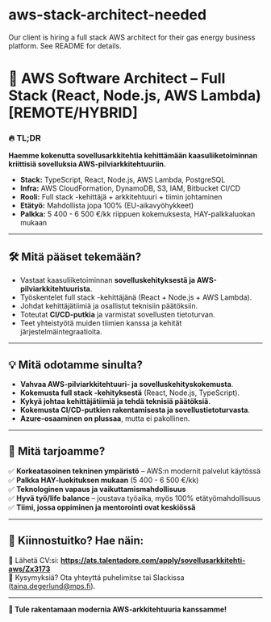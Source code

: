 # aws-stack-architect-needed
Our client is hiring a full stack AWS architect for their gas energy business platform. See README for details.

# 🚀 AWS Software Architect – Full Stack (React, Node.js, AWS Lambda) [REMOTE/HYBRID]

### 🔥 TL;DR
**Haemme kokenutta sovellusarkkitehtia kehittämään kaasuliiketoiminnan kriittisiä sovelluksia AWS-pilviarkkitehtuuriin.**
- **Stack:** TypeScript, React, Node.js, AWS Lambda, PostgreSQL
- **Infra:** AWS CloudFormation, DynamoDB, S3, IAM, Bitbucket CI/CD
- **Rooli:** Full stack -kehittäjä + arkkitehtuuri + tiimin johtaminen
- **Etätyö:** Mahdollista jopa 100% (EU-aikavyöhykkeet)
- **Palkka:** 5 400 - 6 500 €/kk riippuen kokemuksesta, HAY-palkkaluokan mukaan

---

## 🛠️ Mitä pääset tekemään?
- Vastaat kaasuliiketoiminnan **sovelluskehityksestä ja AWS-pilviarkkitehtuurista**.
- Työskentelet full stack -kehittäjänä (React + Node.js + AWS Lambda).
- Johdat kehittäjätiimiä ja osallistut teknisiin päätöksiin.
- Toteutat **CI/CD-putkia** ja varmistat sovellusten tietoturvan.
- Teet yhteistyötä muiden tiimien kanssa ja kehität järjestelmäintegraatioita.

---

## 💡 Mitä odotamme sinulta?
- **Vahvaa AWS-pilviarkkitehtuuri- ja sovelluskehityskokemusta**.
- **Kokemusta full stack -kehityksestä** (React, Node.js, TypeScript).
- **Kykyä johtaa kehittäjätiimiä ja tehdä teknisiä päätöksiä**.
- **Kokemusta CI/CD-putkien rakentamisesta ja sovellustietoturvasta**.
- **Azure-osaaminen on plussaa**, mutta ei pakollinen.

---

## 🎁 Mitä tarjoamme?
✅ **Korkeatasoinen tekninen ympäristö** – AWS:n modernit palvelut käytössä  
✅ **Palkka HAY-luokituksen mukaan** (5 400 - 6 500 €/kk)  
✅ **Teknologinen vapaus ja vaikuttamismahdollisuus**  
✅ **Hyvä työ/life balance** – joustava työaika, myös 100% etätyömahdollisuus  
✅ **Tiimi, jossa oppiminen ja mentorointi ovat keskiössä**  

---

## 🚀 Kiinnostuitko? Hae näin:
📩 Lähetä CV:si: **https://ats.talentadore.com/apply/sovellusarkkitehti-aws/Zx3173**  
💬 Kysymyksiä? Ota yhteyttä puhelimitse tai Slackissa (taina.degerlund@mps.fi).  

---

**🚀 Tule rakentamaan modernia AWS-arkkitehtuuria kanssamme!**
